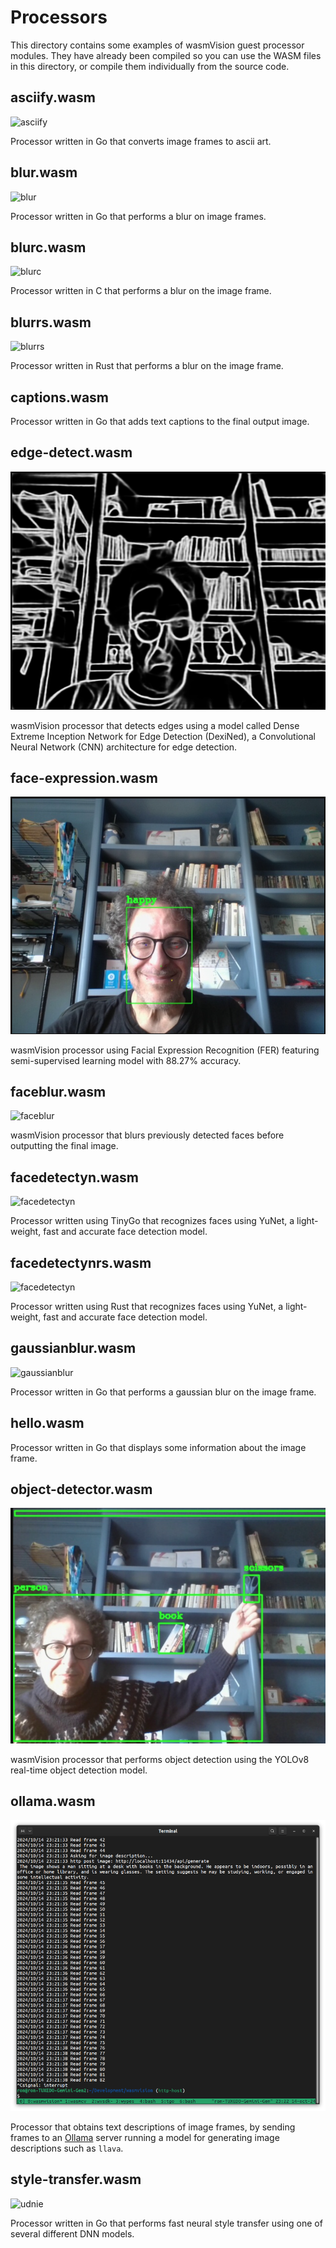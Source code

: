# Processors

This directory contains some examples of wasmVision guest processor modules. They have already been compiled so you can use the WASM files in this directory, or compile them individually from the source code.

## asciify.wasm

![asciify](../images/asciify-processor.png)

Processor written in Go that converts image frames to ascii art.

## blur.wasm

![blur](../images/blur-processor.png)

Processor written in Go that performs a blur on image frames.

## blurc.wasm

![blurc](../images/blur-processor.png)

Processor written in C that performs a blur on the image frame.

## blurrs.wasm

![blurrs](../images/blur-processor.png)

Processor written in Rust that performs a blur on the image frame.

## captions.wasm

Processor written in Go that adds text captions to the final output image.

## edge-detect.wasm

![edge-detect](../images/edge-detect-processor.png)

wasmVision processor that detects edges using a model called Dense Extreme Inception Network for Edge Detection (DexiNed), a Convolutional Neural Network (CNN) architecture for edge detection.

## face-expression.wasm

![face-expression](../images/face-expression-processor.png)

wasmVision processor using Facial Expression Recognition (FER) featuring semi-supervised learning model with 88.27% accuracy.

## faceblur.wasm

![faceblur](../images/faceblur-processor.png)

wasmVision processor that blurs previously detected faces before outputting the final image. 

## facedetectyn.wasm

![facedetectyn](../images/facedetectyn-processor.png)

Processor written using TinyGo that recognizes faces using YuNet, a light-weight, fast and accurate face detection model.

## facedetectynrs.wasm

![facedetectyn](../images/facedetectyn-processor.png)

Processor written using Rust that recognizes faces using YuNet, a light-weight, fast and accurate face detection model.

## gaussianblur.wasm

![gaussianblur](../images/gaussianblur-processor.png)

Processor written in Go that performs a gaussian blur on the image frame.

## hello.wasm

Processor written in Go that displays some information about the image frame.

## object-detector.wasm

![object-detector](../images/object-detector-processor.png)

wasmVision processor that performs object detection using the YOLOv8 real-time object detection model.

## ollama.wasm

![ollama](../images/ollama-processor.png)

Processor that obtains text descriptions of image frames, by sending frames to an [Ollama](https://ollama.com/) server running a model for generating image descriptions such as `llava`.

## style-transfer.wasm

![udnie](../images/udnie-processor.png)

Processor written in Go that performs fast neural style transfer using one of several different DNN models.
